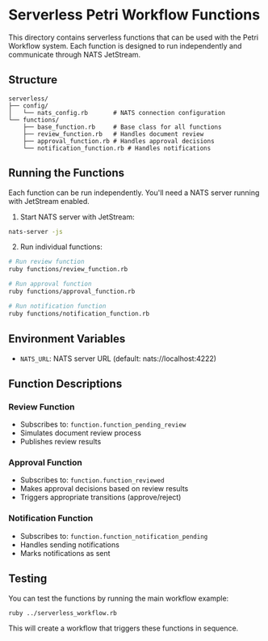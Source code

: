 # Serverless Petri Workflow Functions

This directory contains serverless functions that can be used with the Petri Workflow system. Each function is designed to run independently and communicate through NATS JetStream.

## Structure

```
serverless/
├── config/
│   └── nats_config.rb       # NATS connection configuration
└── functions/
    ├── base_function.rb     # Base class for all functions
    ├── review_function.rb   # Handles document review
    ├── approval_function.rb # Handles approval decisions
    └── notification_function.rb # Handles notifications
```

## Running the Functions

Each function can be run independently. You'll need a NATS server running with JetStream enabled.

1. Start NATS server with JetStream:
```bash
nats-server -js
```

2. Run individual functions:
```bash
# Run review function
ruby functions/review_function.rb

# Run approval function
ruby functions/approval_function.rb

# Run notification function
ruby functions/notification_function.rb
```

## Environment Variables

- `NATS_URL`: NATS server URL (default: nats://localhost:4222)

## Function Descriptions

### Review Function
- Subscribes to: `function.function_pending_review`
- Simulates document review process
- Publishes review results

### Approval Function
- Subscribes to: `function.function_reviewed`
- Makes approval decisions based on review results
- Triggers appropriate transitions (approve/reject)

### Notification Function
- Subscribes to: `function.function_notification_pending`
- Handles sending notifications
- Marks notifications as sent

## Testing

You can test the functions by running the main workflow example:
```bash
ruby ../serverless_workflow.rb
```

This will create a workflow that triggers these functions in sequence.

